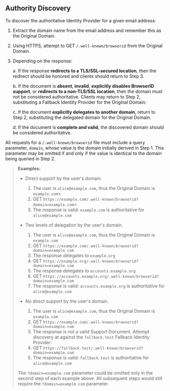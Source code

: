 ## Authority Discovery

To discover the authoritative Identity Provider for a given email address:

1. Extract the domain name from the email address and remember this as the Original Domain.

2. Using HTTPS, attempt to GET `/.well-known/browserid` from the Original Domain.

3. Depending on the response:

    a. If the response __redirects to a TLS/SSL-secured location__, then the redirect should be honored and clients should return to Step 3.

    b. If the document is __absent__, __invalid__, __explicitly disables BrowserID support__, or __redirects to a non-TLS/SSL location__, then the domain must not be considered authoritative. Clients may return to Step 2, substituting a Fallback Identity Provider for the Original Domain.
    
    c. If the document __explicitly delegates to another domain__, return to Step 2, substituting the delegated domain for the Original Domain.
    
    d. If the document is __complete and valid__, the discovered domain should be considered authoritative.

All requests for a `/.well-known/browserid` file must include a query parameter, `domain`, whose value is the domain initially derived in Step 1. This parameter may be omitted if and only if the value is identical to the domain being queried in Step 2.

> __Examples:__
>
> - Direct support by the user's domain.
> 
>     1. The user is `alice@example.com`, thus the Original Domain is `example.com`>     
>     2. GET `https://example.com/.well-known/browserid?domain=example.com`>     
>     3. The response is valid: `example.com` is authoritative for `alice@example.com`
>
> - Two levels of delegation by the user's domain.
>
>     1. The user is `alice@example.com`, thus the Original Domain is `example.com`
>     2. GET `https://example.com/.well-known/browserid?domain=example.com`
>     3. The response delegates to `example.org`
>     4. GET `https://example.org/.well-known/browserid?domain=example.com` 
>     5. The response delegates to `accounts.example.org`
>     6. GET `https://accounts.example.org/.well-known/browserid?domain=example.com` 
>     7. The response is valid: `accounts.example.org` is authoritative for `alice@example.com`
>
> - No direct support by the user's domain.
>
>     1. The user is `alice@example.com`, thus the Original Domain is `example.com`
>     2. GET `https://example.com/.well-known/browserid?domain=example.com`
>     3. The response is not a valid Support Document. Attempt discovery at against the `fallback.test` Fallback Identity Provider.
>     4. GET `https://fallback.test/.well-known/browserid?domain=example.com` 
>     5. The response is valid: `fallback.test` is authoritative for `alice@example.com`
>
> The `?domain=example.com` parameter could be omitted only in the second step of each example above. All subsequent steps would still require the `?domain=example.com` parameter.
